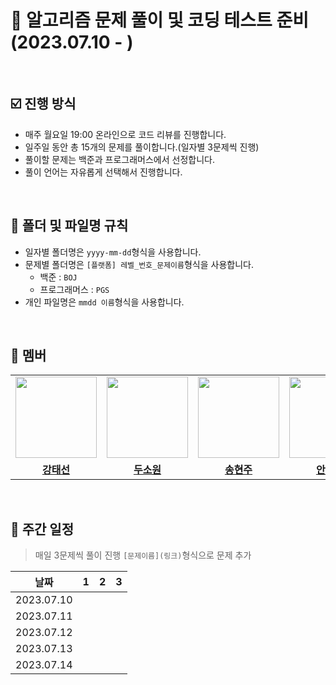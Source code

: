 # 💯 알고리즘 문제 풀이 및 코딩 테스트 준비 (2023.07.10 - )

<br />

## ☑️ 진행 방식
- 매주 월요일 19:00 온라인으로 코드 리뷰를 진행합니다.
- 일주일 동안 총 15개의 문제를 풀이합니다.(일자별 3문제씩 진행)
- 풀이할 문제는 백준과 프로그래머스에서 선정합니다.
- 풀이 언어는 자유롭게 선택해서 진행합니다.

<br />

## 📝 폴더 및 파일명 규칙
- 일자별 폴더명은 `yyyy-mm-dd`형식을 사용합니다.
- 문제별 폴더명은 `[플랫폼] 레벨_번호_문제이름`형식을 사용합니다.
  - 백준 : `BOJ`
  - 프로그래머스 : `PGS`
- 개인 파일명은 `mmdd 이름`형식을 사용합니다.

<br />

## 🐥 멤버
<table>
 <tr>
    <td align="center"><a href="https://github.com/Taesun0727"><img src="https://avatars.githubusercontent.com/Taesun0727" width="130px;" alt=""></a></td>
    <td align="center"><a href="https://github.com/sw0610"><img src="https://avatars.githubusercontent.com/sw0610" width="130px;" alt=""></a></td>
    <td align="center"><a href="https://github.com/shyunju7"><img src="https://avatars.githubusercontent.com/shyunju7" width="130px;" alt=""></a></td>
    <td align="center"><a href="https://github.com/taebong1012"><img src="https://avatars.githubusercontent.com/taebong1012" width="130px;" alt=""></a></td>
    <td align="center"><a href="https://github.com/Jung-jin-su"><img src="https://avatars.githubusercontent.com/Jung-jin-su" width="130px;" alt=""></a></td>
  </tr>
  <tr>
    <td align="center"><a href="https://github.com/Taesun0727"><b>강태선</b></a></td>
    <td align="center"><a href="https://github.com/sw0610"><b>두소원</b></a></td>
    <td align="center"><a href="https://github.com/shyunju7"><b>송현주</b></a></td>
    <td align="center"><a href="https://github.com/taebong1012"><b>안태현</b></a></td>
    <td align="center"><a href="https://github.com/Jung-jin-su"><b>정진수</b></a></td>
  </tr>
</table>

<br/>

## 📅 주간 일정
> 매일 3문제씩 풀이 진행
> `[문제이름](링크)`형식으로 문제 추가

|날짜|1|2|3|
|:-:|:-:|:-:|:-:|
|2023.07.10||||
|2023.07.11||||
|2023.07.12||||
|2023.07.13||||
|2023.07.14||||

<br />
